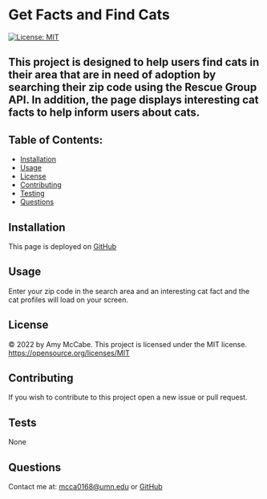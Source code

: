 # Get Facts and Find Cats
[![License: MIT](https://img.shields.io/badge/License-MIT-yellow.svg)](https://opensource.org/licenses/MIT)
## This project is designed to help users find cats in their area that are in need of adoption by searching their zip code using the Rescue Group API. In addition, the page displays interesting cat facts to help inform users about cats.
## Table of Contents:
- [Installation](#installation)
- [Usage](#usage)
- [License](#license)
- [Contributing](#contributing)
- [Testing](#tests)
- [Questions](#questions)
## Installation 
This page is deployed on [GitHub](https://mcamy2001.github.io/Get-Facts-and-Find-Cats/) 
## Usage 
Enter your zip code in the search area and an interesting cat fact and the cat profiles will load on your screen.
## License 
&copy; 2022 by Amy McCabe. 
This project is licensed under the MIT license.
https://opensource.org/licenses/MIT  
## Contributing 
If you wish to contribute to this project open a new issue or pull request. 
## Tests 
None
## Questions 
Contact me at: [mcca0168@umn.edu](mailto:mcca0168@umn.edu) or [GitHub](https://github.com/McAmy2001/)
